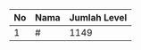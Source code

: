 | No | Nama            | Jumlah Level |
|----|-----------------|--------------|
| 1  | #    |    1149        |
